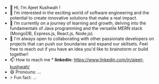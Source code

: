 - 👋 Hi, I’m Ajeet Kushwah ! 
- 👀 I’m interested in the exciting world of software engineering and the potential to create innovative solutions that make a real impact.
- 🌱 I’m currently on a journey of learning and growth, delving into the fundamentals of Java programming and the versatile MERN stack (MongoDB, Express.js, React.js, Node.js).
- 💞️ I'm always open to collaborating with other passionate developers on projects that can push our boundaries and expand our skillsets. Feel free to reach out if you have an idea you'd like to brainstorm or build together!
- 📫 How to reach me * **linkedin:** https://www.linkedin.com/in/ajeet-kushwah/
- 😄 Pronouns: ...
- ⚡ Fun fact: ...

<!---
ajeetkushwah/ajeetkushwah is a ✨ special ✨ repository because its `README.md` (this file) appears on your GitHub profile.
You can click the Preview link to take a look at your changes.
--->
